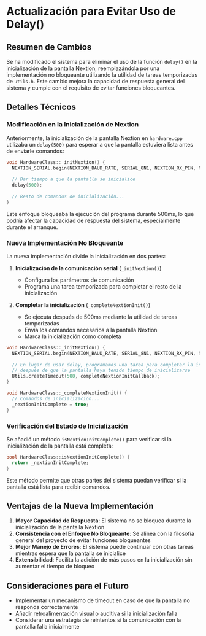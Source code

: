 # Actualización para Evitar Uso de Delay()

## Resumen de Cambios

Se ha modificado el sistema para eliminar el uso de la función `delay()` en la inicialización de la pantalla Nextion, reemplazándola por una implementación no bloqueante utilizando la utilidad de tareas temporizadas de `utils.h`. Este cambio mejora la capacidad de respuesta general del sistema y cumple con el requisito de evitar funciones bloqueantes.

## Detalles Técnicos

### Modificación en la Inicialización de Nextion

Anteriormente, la inicialización de la pantalla Nextion en `hardware.cpp` utilizaba un `delay(500)` para esperar a que la pantalla estuviera lista antes de enviarle comandos:

```cpp
void HardwareClass::_initNextion() {
  NEXTION_SERIAL.begin(NEXTION_BAUD_RATE, SERIAL_8N1, NEXTION_RX_PIN, NEXTION_TX_PIN);
  
  // Dar tiempo a que la pantalla se inicialice
  delay(500);
  
  // Resto de comandos de inicialización...
}
```

Este enfoque bloqueaba la ejecución del programa durante 500ms, lo que podría afectar la capacidad de respuesta del sistema, especialmente durante el arranque.

### Nueva Implementación No Bloqueante

La nueva implementación divide la inicialización en dos partes:

1. **Inicialización de la comunicación serial** (`_initNextion()`)
   - Configura los parámetros de comunicación
   - Programa una tarea temporizada para completar el resto de la inicialización

2. **Completar la inicialización** (`_completeNextionInit()`)
   - Se ejecuta después de 500ms mediante la utilidad de tareas temporizadas
   - Envía los comandos necesarios a la pantalla Nextion
   - Marca la inicialización como completa

```cpp
void HardwareClass::_initNextion() {
  NEXTION_SERIAL.begin(NEXTION_BAUD_RATE, SERIAL_8N1, NEXTION_RX_PIN, NEXTION_TX_PIN);
  
  // En lugar de usar delay, programamos una tarea para completar la inicialización
  // después de que la pantalla haya tenido tiempo de inicializarse
  Utils.createTimeout(500, completeNextionInitCallback);
}

void HardwareClass::_completeNextionInit() {
  // Comandos de inicialización...
  _nextionInitComplete = true;
}
```

### Verificación del Estado de Inicialización

Se añadió un método `isNextionInitComplete()` para verificar si la inicialización de la pantalla está completa:

```cpp
bool HardwareClass::isNextionInitComplete() {
  return _nextionInitComplete;
}
```

Este método permite que otras partes del sistema puedan verificar si la pantalla está lista para recibir comandos.

## Ventajas de la Nueva Implementación

1. **Mayor Capacidad de Respuesta**: El sistema no se bloquea durante la inicialización de la pantalla Nextion
2. **Consistencia con el Enfoque No Bloqueante**: Se alinea con la filosofía general del proyecto de evitar funciones bloqueantes
3. **Mejor Manejo de Errores**: El sistema puede continuar con otras tareas mientras espera que la pantalla se inicialice
4. **Extensibilidad**: Facilita la adición de más pasos en la inicialización sin aumentar el tiempo de bloqueo

## Consideraciones para el Futuro

- Implementar un mecanismo de timeout en caso de que la pantalla no responda correctamente
- Añadir retroalimentación visual o auditiva si la inicialización falla
- Considerar una estrategia de reintentos si la comunicación con la pantalla falla inicialmente
